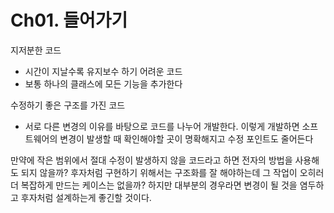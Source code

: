 # Ch01. 들어가기
지저분한 코드
- 시간이 지날수록 유지보수 하기 어려운 코드
- 보통 하나의 클래스에 모든 기능을 추가한다

수정하기 좋은 구조를 가진 코드
- 서로 다른 변경의 이유를 바탕으로 코드를 나누어 개발한다. 이렇게 개발하면 소프트웨어의 변경이 발생할 때 확인해야할 곳이 명확해지고 수정 포인트도 줄어든다

만약에 작은 범위에서 절대 수정이 발생하지 않을 코드라고 하면 전자의 방법을 사용해도 되지 않을까? 후자처럼 구현하기 위해서는 구조화를 잘 해야하는데 그 작업이 오히러 더 복잡하게 만드는 케이스는 없을까? 하지만 대부분의 경우라면 변경이 될 것을 염두하고 후자처럼 설계하는게 좋긴할 것이다. 